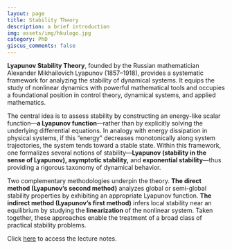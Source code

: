 ```yaml
---
layout: page
title: Stability Theory
description: a brief introduction
img: assets/img/hkulogo.jpg
category: PhD
giscus_comments: false
---
```


**Lyapunov Stability Theory**, founded by the Russian mathematician Alexander Mikhailovich Lyapunov (1857–1918), provides a systematic framework for analyzing the stability of dynamical systems. It equips the study of nonlinear dynamics with powerful mathematical tools and occupies a foundational position in control theory, dynamical systems, and applied mathematics.

The central idea is to assess stability by constructing an energy-like scalar function—**a Lyapunov function**—rather than by explicitly solving the underlying differential equations. In analogy with energy dissipation in physical systems, if this “energy” decreases monotonically along system trajectories, the system tends toward a stable state. Within this framework, one formalizes several notions of stability—**Lyapunov (stability in the sense of Lyapunov), asymptotic stability,** and **exponential stability**—thus providing a rigorous taxonomy of dynamical behavior.

Two complementary methodologies underpin the theory. **The direct method (Lyapunov’s second method)** analyzes global or semi-global stability properties by exhibiting an appropriate Lyapunov function. **The indirect method (Lyapunov’s first method)** infers local stability near an equilibrium by studying the **linearization** of the nonlinear system. Taken together, these approaches enable the treatment of a broad class of practical stability problems.


Click [here](https://galobelwang.github.io/file/StabilityTheory.pdf) to access the lecture notes.
